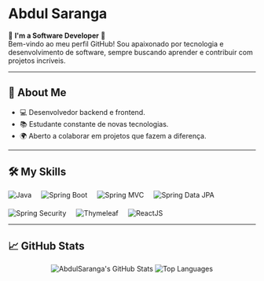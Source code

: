 # Abdul Saranga

🌟 **I'm a Software Developer** 🌟  
Bem-vindo ao meu perfil GitHub! Sou apaixonado por tecnologia e desenvolvimento de software, sempre buscando aprender e contribuir com projetos incríveis.

---

## 🚀 About Me  
- 💻 Desenvolvedor backend e frontend.  
- 📚 Estudante constante de novas tecnologias.  
- 🌍 Aberto a colaborar em projetos que fazem a diferença.

---

## 🛠️ My Skills  
<div style="display: flex; align-items: center; gap: 20px; flex-wrap: wrap;">
  <img src="https://img.shields.io/badge/Java-%23ED8B00.svg?style=for-the-badge&logo=openjdk&logoColor=white" alt="Java" />
  <img src="https://img.shields.io/badge/Spring_Boot-%236DB33F.svg?style=for-the-badge&logo=spring&logoColor=white" alt="Spring Boot" />
  <img src="https://img.shields.io/badge/Spring_MVC-%236DB33F.svg?style=for-the-badge&logo=spring&logoColor=white" alt="Spring MVC" />
  <img src="https://img.shields.io/badge/Spring_Data_JPA-%236DB33F.svg?style=for-the-badge&logo=spring&logoColor=white" alt="Spring Data JPA" />
  <img src="https://img.shields.io/badge/Spring_Security-%236DB33F.svg?style=for-the-badge&logo=spring&logoColor=white" alt="Spring Security" />
  <img src="https://img.shields.io/badge/Thymeleaf-%23005C0F.svg?style=for-the-badge&logo=thymeleaf&logoColor=white" alt="Thymeleaf" />
  <img src="https://img.shields.io/badge/ReactJS-%2361DAFB.svg?style=for-the-badge&logo=react&logoColor=black" alt="ReactJS" />
</div>

---

## 📈 GitHub Stats  
<p align="center">
  <img src="https://github-readme-stats.vercel.app/api?username=AbdulSaranga&show_icons=true&theme=radical" alt="AbdulSaranga's GitHub Stats" />
  <img src="https://github-readme-stats.vercel.app/api/top-langs/?username=AbdulSaranga&layout=compact&theme=radical" alt="Top Languages" />
</p>


